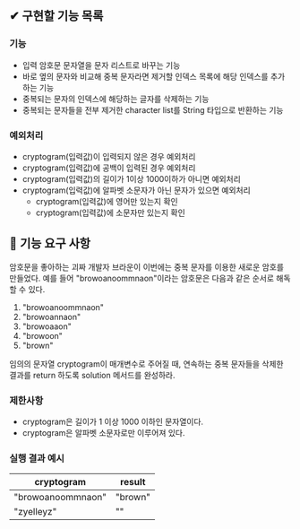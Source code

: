 ## ✔ 구현할 기능 목록

### 기능
- 입력 암호문 문자열을 문자 리스트로 바꾸는 기능
- 바로 옆의 문자와 비교해 중복 문자라면 제거할 인덱스 목록에 해당 인덱스를 추가하는 기능
- 중복되는 문자의 인덱스에 해당하는 글자를 삭제하는 기능
- 중복되는 문자들을 전부 제거한 character list를 String 타입으로 반환하는 기능


### 예외처리
- cryptogram(입력값)이 입력되지 않은 경우 예외처리
- cryptogram(입력값)에 공백이 입력된 경우 예외처리
- cryptogram(입력값)의 길이가 1이상 1000이하가 아니면 예외처리
- cryptogram(입력값)에 알파벳 소문자가 아닌 문자가 있으면 예외처리
  - cryptogram(입력값)에 영어만 있는지 확인
  - cryptogram(입력값)에 소문자만 있는지 확인


## 🚀 기능 요구 사항

암호문을 좋아하는 괴짜 개발자 브라운이 이번에는 중복 문자를 이용한 새로운 암호를 만들었다. 예를 들어 "browoanoommnaon"이라는 암호문은 다음과 같은 순서로 해독할 수 있다.

1. "browoanoommnaon"
2. "browoannaon"
3. "browoaaon"
4. "browoon"
5. "brown"

임의의 문자열 cryptogram이 매개변수로 주어질 때, 연속하는 중복 문자들을 삭제한 결과를 return 하도록 solution 메서드를 완성하라.

### 제한사항

- cryptogram은 길이가 1 이상 1000 이하인 문자열이다.
- cryptogram은 알파벳 소문자로만 이루어져 있다.

### 실행 결과 예시

| cryptogram | result |
| --- | --- |
| "browoanoommnaon" | "brown" |
| "zyelleyz" | "" |
